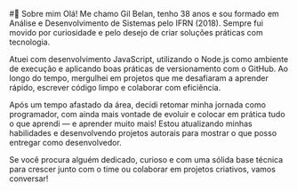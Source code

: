 #👋 Sobre mim
Olá! Me chamo Gil Belan, tenho 38 anos e sou formado em Análise e Desenvolvimento de Sistemas pelo IFRN (2018). Sempre fui movido por curiosidade e pelo desejo de criar soluções práticas com tecnologia.

Atuei com desenvolvimento JavaScript, utilizando o Node.js como ambiente de execução e aplicando boas práticas de versionamento com o GitHub. Ao longo do tempo, mergulhei em projetos que me desafiaram a aprender rápido, escrever código limpo e colaborar com eficiência.

Após um tempo afastado da área, decidi retomar minha jornada como programador, com ainda mais vontade de evoluir e colocar em prática tudo o que aprendi — e aprender muito mais! Estou atualizando minhas habilidades e desenvolvendo projetos autorais para mostrar o que posso entregar como desenvolvedor.

Se você procura alguém dedicado, curioso e com uma sólida base técnica para crescer junto com o time ou colaborar em projetos criativos, vamos conversar!
